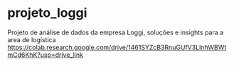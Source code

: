 # projeto_loggi
Projeto de análise de dados da empresa Loggi, soluções e insights para a area de logística
https://colab.research.google.com/drive/1461SYZcB3RnuGUfV3LInhWBWtmCd6KhK?usp=drive_link
